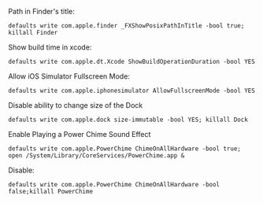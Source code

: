 Path in Finder's title:
```
defaults write com.apple.finder _FXShowPosixPathInTitle -bool true; killall Finder
```

Show build time in xcode:
```
defaults write com.apple.dt.Xcode ShowBuildOperationDuration -bool YES
```

Allow iOS Simulator Fullscreen Mode:
```
defaults write com.apple.iphonesimulator AllowFullscreenMode -bool YES
```

Disable ability to change size of the Dock
```
defaults write com.apple.dock size-immutable -bool YES; killall Dock
```


Enable Playing a Power Chime Sound Effect
```
defaults write com.apple.PowerChime ChimeOnAllHardware -bool true; open /System/Library/CoreServices/PowerChime.app &
```

Disable:
```
defaults write com.apple.PowerChime ChimeOnAllHardware -bool false;killall PowerChime
```
